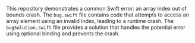 This repository demonstrates a common Swift error: an array index out of bounds crash. The `bug.swift` file contains code that attempts to access an array element using an invalid index, leading to a runtime crash. The `bugSolution.swift` file provides a solution that handles the potential error using optional binding and prevents the crash.